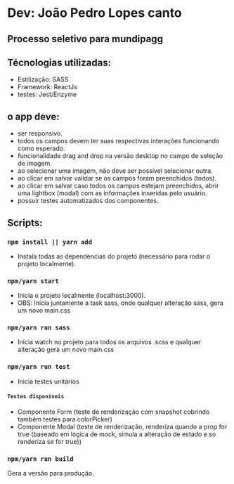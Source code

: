 # Dev: João Pedro Lopes canto

## Processo seletivo para mundipagg

## Técnologias utilizadas:
- Estilização:
SASS
- Framework:
ReactJs
- testes:
Jest/Enzyme

## o app deve:
- ser responsivo.
- todos os campos devem ter suas respectivas interações funcionando como esperado.
- funcionalidade drag and drop na versão desktop no campo de seleção de imagem.
- ao selecionar uma imagem, não deve ser possível selecionar outra.
- ao clicar em salvar validar se os campos foram preenchidos (todos).
- ao clicar em salvar caso todos os campos estejam preenchidos, abrir uma lightbox (modal) com as informações inseridas pelo usuário.
- possuir testes automatizados dos componentes.

## Scripts:

### `npm install || yarn add`
- Instala todas as dependencias do projeto (necessário para rodar o projeto localmente).

### `npm/yarn start`
- Inicia o projeto localmente (localhost:3000).
- OBS: Inicia juntamente a task sass, onde qualquer alteração sass, gera um novo main.css

### `npm/yarn run sass`
- Inicia watch no projeto para todos os arquivos .scss e qualquer alteração gera um novo main.css

### `npm/yarn run test`
- Inicia testes unitários
#### `Testes disponíveis`
- Componente Form (teste de renderização com snapshot cobrindo também testes para colorPicker)
- Componente Modal (teste de renderização, renderiza quando a prop for true (baseado em lógica de mock, simula a alteração de estado e so renderiza se for true))

### `npm/yarn run build`
Gera a versão para produção.
